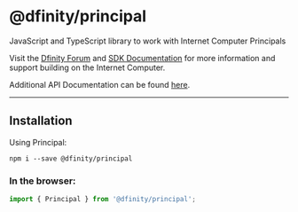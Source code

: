 # @dfinity/principal

JavaScript and TypeScript library to work with Internet Computer Principals

Visit the [Dfinity Forum](https://forum.dfinity.org/) and [SDK Documentation](https://sdk.dfinity.org/docs/index.html) for more information and support building on the Internet Computer.

Additional API Documentation can be found [here](https://agent-js.icp.xyz/principal/index.html).

---

## Installation

Using Principal:

```shell
npm i --save @dfinity/principal
```

### In the browser:

```ts
import { Principal } from '@dfinity/principal';
```
